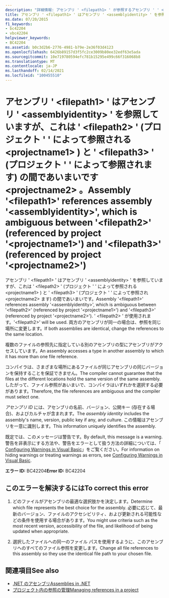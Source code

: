```yaml
---
description: "詳細情報: アセンブリ ' <filepath1> ' が参照するアセンブリ ' ' <assemblyidentity> は、' <filepath2> ' (プロジェクト ' ' によって参照される <projectname1> ) と ' <filepath3> ' (プロジェクト ' <projectname2> ' によって参照される) の間であいまいです。"
title: アセンブリ ' <filepath1> ' はアセンブリ ' <assemblyidentity> ' を参照していますが、これは ' <filepath2> ' (プロジェクト ' ' によって参照される <projectname1> ) と ' <filepath3> ' (プロジェクト ' ' によって参照されます) の間であいまいです <projectname2> 。
ms.date: 07/20/2015
f1_keywords:
- bc42204
- vbc42204
helpviewer_keywords:
- BC42204
ms.assetid: b0c3d2b6-2776-4981-b79e-2e36f03d4123
ms.openlocfilehash: 6426b89157d3f5fc2ce3009b80ee32edf63e5ada
ms.sourcegitcommit: 10e719780594efc781b15295e499c66f316068b8
ms.translationtype: MT
ms.contentlocale: ja-JP
ms.lasthandoff: 02/14/2021
ms.locfileid: "100455510"
---
```

# <a name="assembly-filepath1-references-assembly-assemblyidentity-which-is-ambiguous-between-filepath2-referenced-by-project-projectname1-and-filepath3-referenced-by-project-projectname2"></a><span data-ttu-id="5e825-103">アセンブリ ' \<filepath1> ' はアセンブリ ' \<assemblyidentity> ' を参照していますが、これは ' \<filepath2> ' (プロジェクト ' ' によって参照される \<projectname1> ) と ' \<filepath3> ' (プロジェクト ' ' によって参照されます) の間であいまいです \<projectname2> 。</span><span class="sxs-lookup"><span data-stu-id="5e825-103">Assembly '\<filepath1>' references assembly '\<assemblyidentity>', which is ambiguous between '\<filepath2>' (referenced by project '\<projectname1>') and '\<filepath3>' (referenced by project '\<projectname2>')</span></span>

<span data-ttu-id="5e825-104">アセンブリ ' \<filepath1> ' はアセンブリ ' \<assemblyidentity> ' を参照していますが、これは ' \<filepath2> ' (プロジェクト ' ' によって参照される \<projectname1> ) と ' \<filepath3> ' (プロジェクト ' ' によって参照され \<projectname2> ます) の間であいまいです。</span><span class="sxs-lookup"><span data-stu-id="5e825-104">Assembly '\<filepath1>' references assembly '\<assemblyidentity>', which is ambiguous between '\<filepath2>' (referenced by project '\<projectname1>') and '\<filepath3>' (referenced by project '\<projectname2>').</span></span> <span data-ttu-id="5e825-105">' \<filepath2> ' が使用されます。</span><span class="sxs-lookup"><span data-stu-id="5e825-105">'\<filepath2>' will be used.</span></span> <span data-ttu-id="5e825-106">両方のアセンブリが同一の場合は、参照を同じ場所に変更します。</span><span class="sxs-lookup"><span data-stu-id="5e825-106">If both assemblies are identical, change the references to the same location.</span></span>  
  
 <span data-ttu-id="5e825-107">複数のファイルの参照先に指定している別のアセンブリの型にアセンブリがアクセスしています。</span><span class="sxs-lookup"><span data-stu-id="5e825-107">An assembly accesses a type in another assembly to which it has more than one file reference.</span></span>  
  
 <span data-ttu-id="5e825-108">コンパイラは、さまざまな場所にあるファイルが同じアセンブリの同じバージョンを保持することを保証できません。</span><span class="sxs-lookup"><span data-stu-id="5e825-108">The compiler cannot guarantee that the files at the different locations hold the same version of the same assembly.</span></span> <span data-ttu-id="5e825-109">したがって、ファイル参照があいまいで、コンパイラはいずれかを選択する必要があります。</span><span class="sxs-lookup"><span data-stu-id="5e825-109">Therefore, the file references are ambiguous and the compiler must select one.</span></span>  
  
 <span data-ttu-id="5e825-110">*アセンブリ ID* には、アセンブリの名前、バージョン、公開キー (存在する場合)、およびカルチャが含まれます。</span><span class="sxs-lookup"><span data-stu-id="5e825-110">The *assembly identity* includes the assembly's name, version, public key if any, and culture.</span></span> <span data-ttu-id="5e825-111">この情報はアセンブリを一意に識別します。</span><span class="sxs-lookup"><span data-stu-id="5e825-111">This information uniquely identifies the assembly.</span></span>  
  
 <span data-ttu-id="5e825-112">既定では、このメッセージは警告です。</span><span class="sxs-lookup"><span data-stu-id="5e825-112">By default, this message is a warning.</span></span> <span data-ttu-id="5e825-113">警告を非表示にする方法や、警告をエラーとして扱う方法の詳細については、「 [Configuring Warnings in Visual Basic](/visualstudio/ide/configuring-warnings-in-visual-basic)」をご覧ください。</span><span class="sxs-lookup"><span data-stu-id="5e825-113">For information on hiding warnings or treating warnings as errors, see [Configuring Warnings in Visual Basic](/visualstudio/ide/configuring-warnings-in-visual-basic).</span></span>  
  
 <span data-ttu-id="5e825-114">**エラー ID:** BC42204</span><span class="sxs-lookup"><span data-stu-id="5e825-114">**Error ID:** BC42204</span></span>  
  
## <a name="to-correct-this-error"></a><span data-ttu-id="5e825-115">このエラーを解決するには</span><span class="sxs-lookup"><span data-stu-id="5e825-115">To correct this error</span></span>  
  
1. <span data-ttu-id="5e825-116">どのファイルがアセンブリの最適な選択肢かを決定します。</span><span class="sxs-lookup"><span data-stu-id="5e825-116">Determine which file represents the best choice for the assembly.</span></span> <span data-ttu-id="5e825-117">必要に応じて、最新のバージョン、ファイルのアクセシビリティ、および更新される可能性などの条件を使用する場合があります。</span><span class="sxs-lookup"><span data-stu-id="5e825-117">You might use criteria such as the most recent version, accessibility of the file, and likelihood of being updated when appropriate.</span></span>  
  
2. <span data-ttu-id="5e825-118">選択したファイルへの同一のファイル パスを使用するように、このアセンブリへのすべてのファイル参照を変更します。</span><span class="sxs-lookup"><span data-stu-id="5e825-118">Change all file references to this assembly so they use the identical file path to your chosen file.</span></span>  
  
## <a name="see-also"></a><span data-ttu-id="5e825-119">関連項目</span><span class="sxs-lookup"><span data-stu-id="5e825-119">See also</span></span>

- [<span data-ttu-id="5e825-120">.NET のアセンブリ</span><span class="sxs-lookup"><span data-stu-id="5e825-120">Assemblies in .NET</span></span>](../../standard/assembly/index.md)
- [<span data-ttu-id="5e825-121">プロジェクト内の参照の管理</span><span class="sxs-lookup"><span data-stu-id="5e825-121">Managing references in a project</span></span>](/visualstudio/ide/managing-references-in-a-project)
